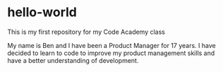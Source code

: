# hello-world
This is my first repository for my Code Academy class

My name is Ben and I have been a Product Manager for 17 years.  I have decided to learn to code to improve my product management skills and have a better understanding of development.
